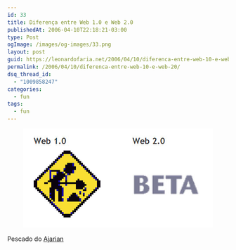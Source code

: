 ```yaml
---
id: 33
title: Diferença entre Web 1.0 e Web 2.0
publishedAt: 2006-04-10T22:18:21-03:00
type: Post
ogImage: /images/og-images/33.png
layout: post
guid: https://leonardofaria.net/2006/04/10/diferenca-entre-web-10-e-web-20/
permalink: /2006/04/10/diferenca-entre-web-10-e-web-20/
dsq_thread_id:
  - "1009858247"
categories:
  - fun
tags:
  - fun
---
```

<center>
  <img src="/wp-content/uploads/2006/05/web1.0-2.0.jpg" />
</center>

Pescado do [Ajarian](http://ajaxian.com/archives/how-to-tell-the-difference-between-web-10-and-web-20)
